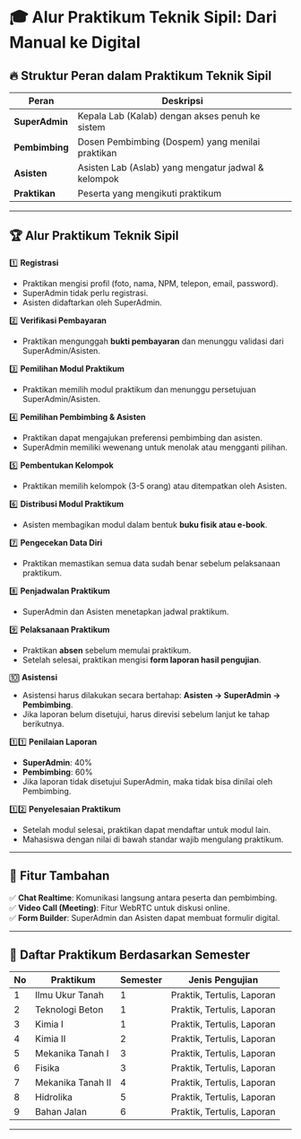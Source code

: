 # 🎓 Alur Praktikum Teknik Sipil: Dari Manual ke Digital

## 🔥 Struktur Peran dalam Praktikum Teknik Sipil

| Peran       | Deskripsi |
|-------------|-------------------------------------------------|
| **SuperAdmin** | Kepala Lab (Kalab) dengan akses penuh ke sistem |
| **Pembimbing** | Dosen Pembimbing (Dospem) yang menilai praktikan |
| **Asisten** | Asisten Lab (Aslab) yang mengatur jadwal & kelompok |
| **Praktikan** | Peserta yang mengikuti praktikum |

---

## 🏆 Alur Praktikum Teknik Sipil

1️⃣ **Registrasi**  
   - Praktikan mengisi profil (foto, nama, NPM, telepon, email, password).  
   - SuperAdmin tidak perlu registrasi.  
   - Asisten didaftarkan oleh SuperAdmin.  

2️⃣ **Verifikasi Pembayaran**  
   - Praktikan mengunggah **bukti pembayaran** dan menunggu validasi dari SuperAdmin/Asisten.  

3️⃣ **Pemilihan Modul Praktikum**  
   - Praktikan memilih modul praktikum dan menunggu persetujuan SuperAdmin/Asisten.  

4️⃣ **Pemilihan Pembimbing & Asisten**  
   - Praktikan dapat mengajukan preferensi pembimbing dan asisten.  
   - SuperAdmin memiliki wewenang untuk menolak atau mengganti pilihan.  

5️⃣ **Pembentukan Kelompok**  
   - Praktikan memilih kelompok (3-5 orang) atau ditempatkan oleh Asisten.  

6️⃣ **Distribusi Modul Praktikum**  
   - Asisten membagikan modul dalam bentuk **buku fisik atau e-book**.  

7️⃣ **Pengecekan Data Diri**  
   - Praktikan memastikan semua data sudah benar sebelum pelaksanaan praktikum.  

8️⃣ **Penjadwalan Praktikum**  
   - SuperAdmin dan Asisten menetapkan jadwal praktikum.  

9️⃣ **Pelaksanaan Praktikum**  
   - Praktikan **absen** sebelum memulai praktikum.  
   - Setelah selesai, praktikan mengisi **form laporan hasil pengujian**.  

🔟 **Asistensi**  
   - Asistensi harus dilakukan secara bertahap: **Asisten → SuperAdmin → Pembimbing**.  
   - Jika laporan belum disetujui, harus direvisi sebelum lanjut ke tahap berikutnya.  

1️⃣1️⃣ **Penilaian Laporan**  
   - **SuperAdmin**: 40%  
   - **Pembimbing**: 60%  
   - Jika laporan tidak disetujui SuperAdmin, maka tidak bisa dinilai oleh Pembimbing.  

1️⃣2️⃣ **Penyelesaian Praktikum**  
   - Setelah modul selesai, praktikan dapat mendaftar untuk modul lain.  
   - Mahasiswa dengan nilai di bawah standar wajib mengulang praktikum.  

---

## 📌 Fitur Tambahan
✅ **Chat Realtime**: Komunikasi langsung antara peserta dan pembimbing.  
✅ **Video Call (Meeting)**: Fitur WebRTC untuk diskusi online.  
✅ **Form Builder**: SuperAdmin dan Asisten dapat membuat formulir digital.  

---

## 🏫 Daftar Praktikum Berdasarkan Semester

| No | Praktikum               | Semester | Jenis Pengujian |
|----|-------------------------|----------|----------------|
| 1  | Ilmu Ukur Tanah         | 1        | Praktik, Tertulis, Laporan |
| 2  | Teknologi Beton         | 1        | Praktik, Tertulis, Laporan |
| 3  | Kimia I                 | 1        | Praktik, Tertulis, Laporan |
| 4  | Kimia II                | 2        | Praktik, Tertulis, Laporan |
| 5  | Mekanika Tanah I        | 3        | Praktik, Tertulis, Laporan |
| 6  | Fisika                  | 3        | Praktik, Tertulis, Laporan |
| 7  | Mekanika Tanah II       | 4        | Praktik, Tertulis, Laporan |
| 8  | Hidrolika               | 5        | Praktik, Tertulis, Laporan |
| 9  | Bahan Jalan             | 6        | Praktik, Tertulis, Laporan |

---  
